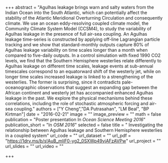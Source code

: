 +++
abstract = "Agulhas leakage brings warn and salty waters from the Indian Ocean into the South Atlantic, which can potentially affect the stability of the Atlantic Meridional Overturning Circulation and consequently climate. We use an ocean eddy-resolving coupled climate model, the Community Climate System Model (CCSM4), to study the variability of Agulhas leakage in the presence of full air-sea coupling. An Agulhas leakage time-series is constructed by applying off-line Lagrangian particle tracking and we show that standard-monthly outputs capture 80% of Agulhas leakage variability on time scales longer than a month when compared to five-daily outputs. In a control simulation with fixed 1990 CO2 levels, we find that the Southern Hemisphere westerlies relate differently to Agulhas leakage on different time scales, leakage events at sub-annual timescales correspond to an equatorward shift of the westerly jet, while on longer time scales increased leakage is linked to a strengthening of the westerlies. The former is surprising, since it contradicts pale- oceanographic observations that suggest an expanding gap between the African continent and westerly jet has accompanied enhanced Agulhas leakage in the past. We explore the physical mechanisms behind these correlations, including the role of stochastic atmospheric forcing and air-sea coupling."
authors = ["Y Cheng","DA Putrasahan", "LM Beal", "BP Kirtman"]
date = "2016-02-21"
image = ""
image_preview = ""
math = false
publication = "Poster presentation In *Ocean Science Meeting 2016*"
publication_short = "In *OSM 2016*"
selected = false
title = " Investigating the relationship between Agulhas leakage and Southern Hemisphere westerlies in a coupled system"
url_code = ""
url_dataset = ""
url_pdf = "https://1drv.ms/b/s!AuB_mliF0-yg2_0SXWp49vjAFzAVPw"
url_project = ""
url_slides = ""
url_video = ""


+++
